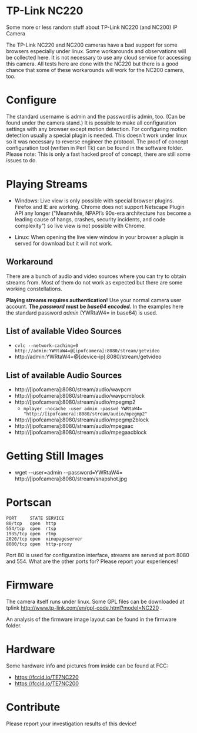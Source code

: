 # TP-Link NC220
Some more or less random stuff about TP-Link NC220 (and NC200) IP Camera

The TP-Link NC220 and NC200 cameras have a bad support for some browsers especially under linux. Some workarounds and observations will be collected here. It is not necessary to use any cloud service for accessing this camera. All tests here are done with the NC220 but there is a good chance that some of these workarounds will work for the NC200 camera, too.

# Configure
The standard username is admin and the password is admin, too. (Can be found under the camera stand.)
It is possible to make all configuration settings with any browser except motion detection. 
For configuring motion detection usually a special plugin is needed. This doesn´t work under linux so it was
necessary to reverse engineer the protocol. The proof of concept configuration tool (written in Perl Tk) 
can be found in the software folder. Please note: This is only a fast hacked proof of concept, there are still some
issues to do.

# Playing Streams

* Windows: Live view is only possible with special browser plugins. Firefox and IE are working. Chrome does not support Netscape Plugin API any longer ("Meanwhile, NPAPI’s 90s-era architecture has become a leading cause of hangs, crashes, security incidents, and code complexity") so live view is not possible with Chrome.

* Linux: When opening the live view window in your browser a plugin is served for download but it will not work. 

## Workaround
There are a bunch of audio and video sources where you can try to obtain streams from. Most of them do not work as expected but there are some working constellations.

**Playing streams requires authentication!** Use your normal camera user account. **The _password_ must be _base64 encoded_.** In the examples here the standard password _admin_ (YWRtaW4= in base64) is used.

## List of available Video Sources
  * `cvlc --network-caching=0 http://admin:YWRtaW4=@[ipofcamera]:8080/stream/getvideo`
* http://admin:YWRtaW4=@[device-ip]:8080/stream/getvideo

## List of available Audio Sources
* http://[ipofcamera]:8080/stream/audio/wavpcm
* http://[ipofcamera]:8080/stream/audio/wavpcmblock
* http://[ipofcamera]:8080/stream/audio/mpegmp2
  * `mplayer -nocache -user admin -passwd YWRtaW4= "http://[ipofcamera]:8080/stream/audio/mpegmp2"`
* http://[ipofcamera]:8080/stream/audio/mpegmp2block
* http://[ipofcamera]:8080/stream/audio/mpegaac
* http://[ipofcamera]:8080/stream/audio/mpegaacblock

# Getting Still Images
* wget --user=admin --password=YWRtaW4= http://[ipofcamera]:8080/stream/snapshot.jpg

# Portscan
```
PORT     STATE SERVICE
80/tcp   open  http
554/tcp  open  rtsp
1935/tcp open  rtmp
2020/tcp open  xinupageserver
8080/tcp open  http-proxy
```

Port 80 is used for configuration interface, streams are served at port 8080 and 554. What are the other ports for? Please report your experiences!

# Firmware
The camera itself runs under linux. Some GPL files can be downloaded at tplink http://www.tp-link.com/en/gpl-code.html?model=NC220 .

An analysis of the firmware image layout can be found in the firmware folder.

# Hardware
Some hardware info and pictures from inside can be found at FCC:
* https://fccid.io/TE7NC220
* https://fccid.io/TE7NC200


# Contribute
Please report your investigation results of this device!

